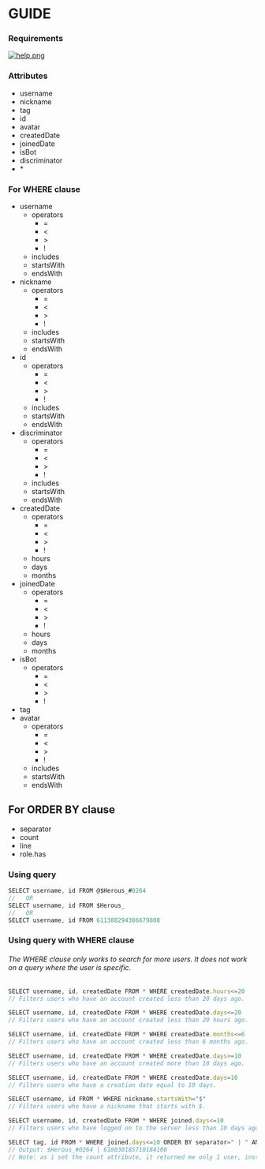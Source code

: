 # GUIDE

### Requirements
[![help.png](https://i.postimg.cc/WpSrctYy/help.png)](https://postimg.cc/Sj2jWQhL)

### Attributes
- username
- nickname
- tag
- id
- avatar
- createdDate
- joinedDate
- isBot
- discriminator
- \*

### For WHERE clause
<ul>
<li>username<ul>
<li>operators<ul>
<li>=</li>
<li><</li>
<li>></li>
<li>!</li>
</ul></li>
<li>includes</li>
<li>startsWith</li>
<li>endsWith</li>
</ul></li>
<li>nickname<ul>
<li>operators<ul>
<li>=</li>
<li><</li>
<li>></li>
<li>!</li>
</ul></li>
<li>includes</li>
<li>startsWith</li>
<li>endsWith</li>
</ul></li>
<li>id<ul>
<li>operators<ul>
<li>=</li>
<li><</li>
<li>></li>
<li>!</li>
</ul></li>
<li>includes</li>
<li>startsWith</li>
<li>endsWith</li>
</ul></li>
<li>discriminator<ul>
<li>operators<ul>
<li>=</li>
<li><</li>
<li>></li>
<li>!</li>
</ul></li>
<li>includes</li>
<li>startsWith</li>
<li>endsWith</li>
</ul></li>
<li>createdDate<ul>
<li>operators<ul>
<li>=</li>
<li><</li>
<li>></li>
<li>!</li>
</ul></li>
<li>hours</li>
<li>days</li>
<li>months</li>
</ul></li>
<li>joinedDate<ul>
<li>operators<ul>
<li>=</li>
<li><</li>
<li>></li>
<li>!</li>
</ul></li>
<li>hours</li>
<li>days</li>
<li>months</li>
</ul></li>
<li>isBot<ul>
<li>operators<ul>
<li>=</li>
<li><</li>
<li>></li>
<li>!</li>
</ul></li></ul></li>
<li>tag</li>
<li>avatar<ul>
<li>operators<ul>
<li>=</li>
<li><</li>
<li>></li>
<li>!</li>
</ul></li>
<li>includes</li>
<li>startsWith</li>
<li>endsWith</li>
</ul></li>
</ul>

## For ORDER BY clause
- separator
- count
- line
- role.has

### Using query
```javascript
SELECT username, id FROM @$Herous_#0264
//   OR
SELECT username, id FROM $Herous_
//   OR
SELECT username, id FROM 611388294386679808
```

### Using query with WHERE clause
###### The WHERE clause only works to search for more users. It does not work on a query where the user is specific.
```javascript
SELECT username, id, createdDate FROM * WHERE createdDate.hours<=20
// Filters users who have an account created less than 20 days ago.
```
```javascript
SELECT username, id, createdDate FROM * WHERE createdDate.days<=20
// Filters users who have an account created less than 20 hours ago.
```
```javascript
SELECT username, id, createdDate FROM * WHERE createdDate.months<=6
// Filters users who have an account created less than 6 months ago.
```
```javascript
SELECT username, id, createdDate FROM * WHERE createdDate.days>=10
// Filters users who have an account created more than 10 days ago.
```
```javascript
SELECT username, id, createdDate FROM * WHERE createdDate.days=10
// Filters users who have a creation date equal to 10 days.
```
```javascript
SELECT username, id FROM * WHERE nickname.startsWith="$"
// Filters users who have a nickname that starts with $.
```
```javascript
SELECT username, id, createdDate FROM * WHERE joined.days<=10
// Filters users who have logged on to the server less than 10 days ago.
```
```javascript
SELECT tag, id FROM * WHERE joined.days<=10 ORDER BY separator=" | " AND count=1
// Output: $Herous_#0264 | 618030185710184100
// Note: as i set the count attribute, it returned me only 1 user, instead of 3.
```
